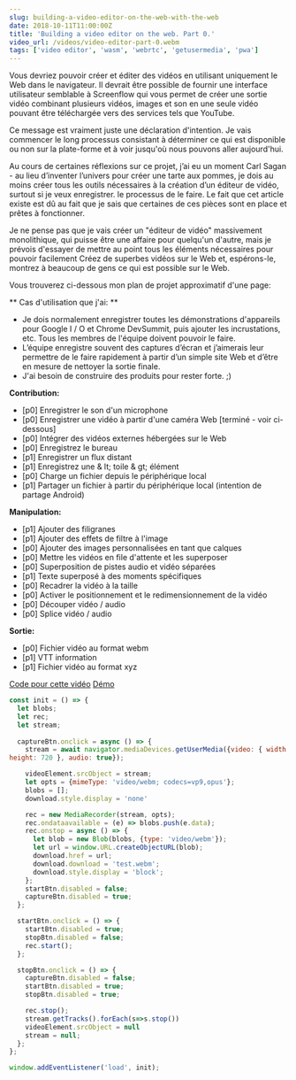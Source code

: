 ```yaml
---
slug: building-a-video-editor-on-the-web-with-the-web
date: 2018-10-11T11:00:00Z
title: 'Building a video editor on the web. Part 0.'
video_url: /videos/video-editor-part-0.webm
tags: ['video editor', 'wasm', 'webrtc', 'getusermedia', 'pwa']
---
```



Vous devriez pouvoir créer et éditer des vidéos en utilisant uniquement le Web dans le navigateur. Il devrait être possible de fournir une interface utilisateur semblable à Screenflow qui vous permet de créer une sortie vidéo combinant plusieurs vidéos, images et son en une seule vidéo pouvant être téléchargée vers des services tels que YouTube.

Ce message est vraiment juste une déclaration d'intention. Je vais commencer le long processus consistant à déterminer ce qui est disponible ou non sur la plate-forme et à voir jusqu'où nous pouvons aller aujourd'hui.

Au cours de certaines réflexions sur ce projet, j’ai eu un moment Carl Sagan - au lieu d’inventer l’univers pour créer une tarte aux pommes, je dois au moins créer tous les outils nécessaires à la création d’un éditeur de vidéo, surtout si je veux enregistrer. le processus de le faire. Le fait que cet article existe est dû au fait que je sais que certaines de ces pièces sont en place et prêtes à fonctionner.

Je ne pense pas que je vais créer un "éditeur de vidéo" massivement monolithique, qui puisse être une affaire pour quelqu'un d'autre, mais je prévois d'essayer de mettre au point tous les éléments nécessaires pour pouvoir facilement Créez de superbes vidéos sur le Web et, espérons-le, montrez à beaucoup de gens ce qui est possible sur le Web.

Vous trouverez ci-dessous mon plan de projet approximatif d'une page:


** Cas d'utilisation que j'ai: **


* Je dois normalement enregistrer toutes les démonstrations d'appareils pour Google I / O et Chrome DevSummit, puis ajouter les incrustations, etc. Tous les membres de l'équipe doivent pouvoir le faire.
* L’équipe enregistre souvent des captures d’écran et j’aimerais leur permettre de le faire rapidement à partir d’un simple site Web et d’être en mesure de nettoyer la sortie finale.
* J'ai besoin de construire des produits pour rester forte. ;)


**Contribution:**


* [p0] Enregistrer le son d'un microphone
* [p0] Enregistrer une vidéo à partir d'une caméra Web [terminé - voir ci-dessous]
* [p0] Intégrer des vidéos externes hébergées sur le Web
* [p0] Enregistrez le bureau
* [p1] Enregistrer un flux distant
* [p1] Enregistrez une & lt; toile & gt; élément
* [p0] Charge un fichier depuis le périphérique local
* [p1] Partager un fichier à partir du périphérique local (intention de partage Android)


**Manipulation:**


* [p1] Ajouter des filigranes
* [p1] Ajouter des effets de filtre à l'image
* [p0] Ajouter des images personnalisées en tant que calques
* [p0] Mettre les vidéos en file d'attente et les superposer
* [p0] Superposition de pistes audio et vidéo séparées
* [p1] Texte superposé à des moments spécifiques
* [p0] Recadrer la vidéo à la taille
* [p0] Activer le positionnement et le redimensionnement de la vidéo
* [p0] Découper vidéo / audio
* [p0] Splice vidéo / audio


**Sortie:**


* [p0] Fichier vidéo au format webm
* [p1] VTT information
* [p1] Fichier vidéo au format xyz

[Code pour cette vidéo](https://glitch.com/edit/\#!/camera-recorder?path=script.js:1:0) [Démo](https://camera-recorder.glitch.me/)


```javascript  
const init = () => {  
  let blobs;  
  let rec;  
  let stream;  
    
  captureBtn.onclick = async () => {  
    stream = await navigator.mediaDevices.getUserMedia({video: { width: 1280, 
height: 720 }, audio: true});

    videoElement.srcObject = stream;  
    let opts = {mimeType: 'video/webm; codecs=vp9,opus'};  
    blobs = [];  
    download.style.display = 'none'

    rec = new MediaRecorder(stream, opts);  
    rec.ondataavailable = (e) => blobs.push(e.data);  
    rec.onstop = async () => {  
      let blob = new Blob(blobs, {type: 'video/webm'});  
      let url = window.URL.createObjectURL(blob);  
      download.href = url;  
      download.download = 'test.webm';  
      download.style.display = 'block';  
    };  
    startBtn.disabled = false;  
    captureBtn.disabled = true;  
  };

  startBtn.onclick = () => {  
    startBtn.disabled = true;  
    stopBtn.disabled = false;  
    rec.start();  
  };

  stopBtn.onclick = () => {  
    captureBtn.disabled = false;  
    startBtn.disabled = true;  
    stopBtn.disabled = true;

    rec.stop();  
    stream.getTracks().forEach(s=>s.stop())  
    videoElement.srcObject = null  
    stream = null;  
  };  
};

window.addEventListener('load', init);  
```

